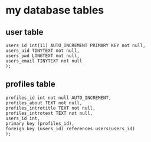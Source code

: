 # my database tables

## user table

```create table users (
users_id int(11) AUTO_INCREMENT PRIMARY KEY not null,
users_uid TINYTEXT not null,
users_pwd LONGTEXT not null,
users_email TINYTEXT not null
);
```

## profiles table

```create table profiles (
profiles_id int not null AUTO_INCREMENT,
profiles_about TEXT not null,
profiles_introtitle TEXT not null,
profiles_introtext TEXT not null,
users_id int,
primary key (profiles_id),
foreign key (users_id) references users(users_id)
);
```
